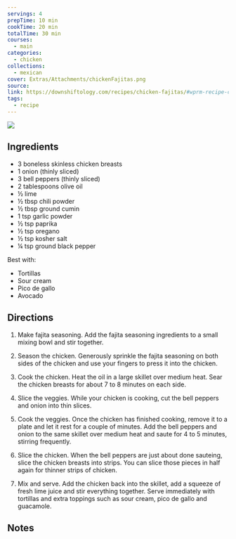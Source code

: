 ```yaml
---
servings: 4
prepTime: 10 min
cookTime: 20 min
totalTime: 30 min
courses:
  - main
categories:
  - chicken
collections:
  - mexican
cover: Extras/Attachments/chickenFajitas.png
source:
link: https://downshiftology.com/recipes/chicken-fajitas/#wprm-recipe-container-39654
tags:
  - recipe
---
```


![](Extras/Attachments/chickenFajitas.png)


## Ingredients

- 3 boneless skinless chicken breasts
- 1 onion (thinly sliced)
- 3 bell peppers (thinly sliced)
- 2 tablespoons olive oil
- ½ lime
- ½ tbsp chili powder
- ½ tbsp ground cumin
- 1 tsp garlic powder
- ½ tsp paprika
- ½ tsp oregano
- ½ tsp kosher salt
- ¼ tsp ground black pepper

Best with:
- Tortillas
- Sour cream
- Pico de gallo
- Avocado


## Directions

1. Make fajita seasoning. Add the fajita seasoning ingredients to a small mixing bowl and stir together.

2. Season the chicken. Generously sprinkle the fajita seasoning on both sides of the chicken and use your fingers to press it into the chicken.

3. Cook the chicken. Heat the oil in a large skillet over medium heat. Sear the chicken breasts for about 7 to 8 minutes on each side.

4. Slice the veggies. While your chicken is cooking, cut the bell peppers and onion into thin slices.

5. Cook the veggies. Once the chicken has finished cooking, remove it to a plate and let it rest for a couple of minutes. Add the bell peppers and onion to the same skillet over medium heat and saute for 4 to 5 minutes, stirring frequently.

6. Slice the chicken. When the bell peppers are just about done sauteing, slice the chicken breasts into strips. You can slice those pieces in half again for thinner strips of chicken.

7. Mix and serve. Add the chicken back into the skillet, add a squeeze of fresh lime juice and stir everything together. Serve immediately with tortillas and extra toppings such as sour cream, pico de gallo and guacamole.


## Notes